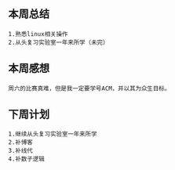 ## 本周总结
    1.熟悉linux相关操作
    2.从头复习实验室一年来所学（未完）
## 本周感想
    周六的比赛真难，但是我一定要学号ACM，并以其为众生目标。
## 下周计划
    1.继续从头复习实验室一年来所学
    2.补博客
    3.补线代
    4.补数子逻辑
